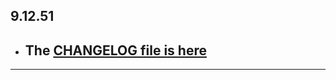 ## 9.12.51

- ## The [CHANGELOG file is here](https://flutter-sound.canardoux.xyz/changelog.html)

-----------------------------------------------------------------------------------------------------------------------------------
